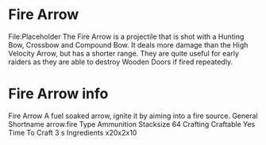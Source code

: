 # Fire Arrow

File:Placeholder
The Fire Arrow is a projectile that is shot with a Hunting Bow, Crossbow and Compound Bow. It deals more damage than the High Velocity Arrow, but has a shorter range. They are quite useful for early raiders as they are able to destroy Wooden Doors if fired repeatedly.
# Fire Arrow info

Fire Arrow
A fuel soaked arrow, ignite it by aiming into a fire source.
General
Shortname
arrow.fire
Type
Ammunition
Stacksize
64
Crafting
Craftable
Yes
Time To Craft
3 s
Ingredients
x20x2x10
